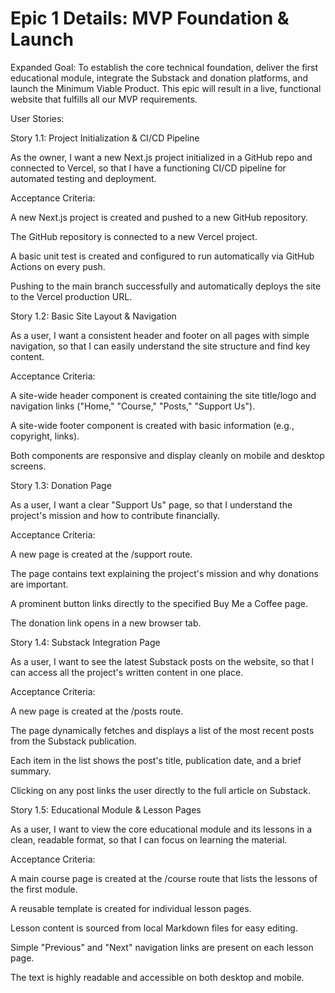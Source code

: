 # Epic 1 Details: MVP Foundation & Launch

Expanded Goal: To establish the core technical foundation, deliver the first educational module, integrate the Substack and donation platforms, and launch the Minimum Viable Product. This epic will result in a live, functional website that fulfills all our MVP requirements.

User Stories:

Story 1.1: Project Initialization & CI/CD Pipeline

As the owner, I want a new Next.js project initialized in a GitHub repo and connected to Vercel, so that I have a functioning CI/CD pipeline for automated testing and deployment.

Acceptance Criteria:

A new Next.js project is created and pushed to a new GitHub repository.

The GitHub repository is connected to a new Vercel project.

A basic unit test is created and configured to run automatically via GitHub Actions on every push.

Pushing to the main branch successfully and automatically deploys the site to the Vercel production URL.

Story 1.2: Basic Site Layout & Navigation

As a user, I want a consistent header and footer on all pages with simple navigation, so that I can easily understand the site structure and find key content.

Acceptance Criteria:

A site-wide header component is created containing the site title/logo and navigation links ("Home," "Course," "Posts," "Support Us").

A site-wide footer component is created with basic information (e.g., copyright, links).

Both components are responsive and display cleanly on mobile and desktop screens.

Story 1.3: Donation Page

As a user, I want a clear "Support Us" page, so that I understand the project's mission and how to contribute financially.

Acceptance Criteria:

A new page is created at the /support route.

The page contains text explaining the project's mission and why donations are important.

A prominent button links directly to the specified Buy Me a Coffee page.

The donation link opens in a new browser tab.

Story 1.4: Substack Integration Page

As a user, I want to see the latest Substack posts on the website, so that I can access all the project's written content in one place.

Acceptance Criteria:

A new page is created at the /posts route.

The page dynamically fetches and displays a list of the most recent posts from the Substack publication.

Each item in the list shows the post's title, publication date, and a brief summary.

Clicking on any post links the user directly to the full article on Substack.

Story 1.5: Educational Module & Lesson Pages

As a user, I want to view the core educational module and its lessons in a clean, readable format, so that I can focus on learning the material.

Acceptance Criteria:

A main course page is created at the /course route that lists the lessons of the first module.

A reusable template is created for individual lesson pages.

Lesson content is sourced from local Markdown files for easy editing.

Simple "Previous" and "Next" navigation links are present on each lesson page.

The text is highly readable and accessible on both desktop and mobile.